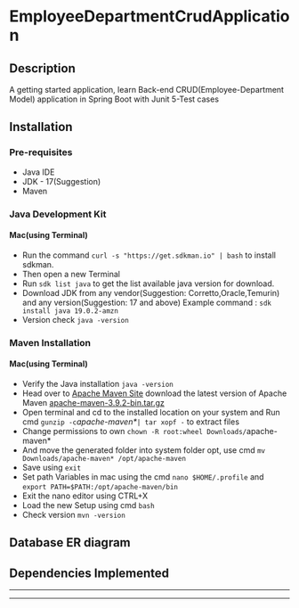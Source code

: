 # EmployeeDepartmentCrudApplication
## Description
A getting started application, learn 
Back-end CRUD(Employee-Department Model) application in Spring Boot with Junit 5-Test cases
## Installation
### Pre-requisites
* Java IDE
* JDK - 17(Suggestion)
* Maven
### Java Development Kit
#### Mac(using Terminal)
* Run the command `curl -s "https://get.sdkman.io" | bash` to install sdkman.
* Then open a new Terminal
* Run `sdk list java` to get the list available java version for download.
* Download JDK from any vendor(Suggestion: Corretto,Oracle,Temurin) and any version(Suggestion: 17 and above)
Example command : `sdk install java 19.0.2-amzn`
* Version check `java -version`
### Maven Installation
#### Mac(using Terminal)
* Verify the Java installation `java -version`
* Head over to [Apache Maven Site](https://maven.apache.org/download.cgi) download the latest version of Apache Maven [apache-maven-3.9.2-bin.tar.gz](https://dlcdn.apache.org/maven/maven-3/3.9.2/binaries/apache-maven-3.9.2-bin.tar.gz)
* Open terminal and cd to the installed location on your system and Run cmd `gunzip -c`_apache-maven*_`| tar xopf -` to extract files
* Change permissions to own `chown -R root:wheel Downloads/`apache-maven*
* And move the generated folder into system folder opt, use cmd `mv Downloads/apache-maven* /opt/apache-maven`
* Save using `exit`
* Set path Variables in mac using the cmd `nano $HOME/.profile` and `export PATH=$PATH:/opt/apache-maven/bin`
* Exit the nano editor using CTRL+X
* Load the new Setup using cmd `bash`
* Check version `mvn -version`
## Database ER diagram
## Dependencies Implemented
***

***
